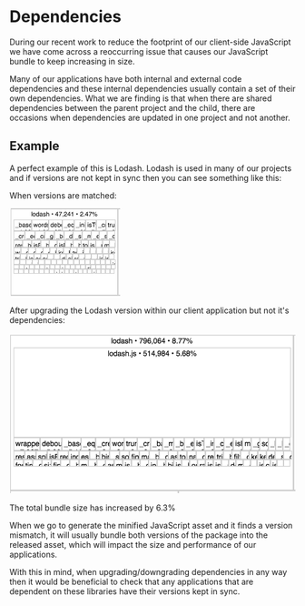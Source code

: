 # Dependencies

During our recent work to reduce the footprint of our client-side JavaScript we have come across a reoccurring issue that causes our JavaScript bundle to keep increasing in size.

Many of our applications have both internal and external code dependencies and these internal dependencies usually contain a set of their own dependencies. What we are finding is that when there are shared dependencies between the parent project and the child, there are occasions when dependencies are updated in one project and not another.

## Example

A perfect example of this is Lodash. Lodash is used in many of our projects and if versions are not kept in sync then you can see something like this:

When versions are matched:

![Small footprint](/images/dependencies/small.png)

After upgrading the Lodash version within our client application but not it's dependencies:

![Larger footprint](/images/dependencies/large.png)

The total bundle size has increased by 6.3%

When we go to generate the minified JavaScript asset and it finds a version mismatch, it will usually bundle both versions of the package into the released asset, which will impact the size and performance of our applications.

With this in mind, when upgrading/downgrading dependencies in any way then it would be beneficial to check that any applications that are dependent on these libraries have their versions kept in sync.
